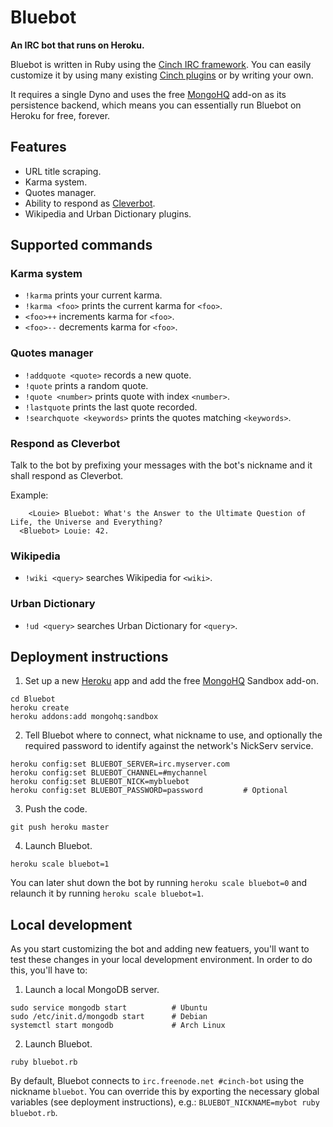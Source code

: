 Bluebot
=======

**An IRC bot that runs on Heroku.**


Bluebot is written in Ruby using the [Cinch IRC framework](https://github.com/cinchrb). You can easily customize it by using many existing [Cinch plugins](https://rubygems.org/search?utf8=%E2%9C%93&query=cinch) or by writing your own.

It requires a single Dyno and uses the free [MongoHQ](https://addons.heroku.com/mongohq) add-on as its persistence backend, which means you can essentially run Bluebot on Heroku for free, forever.


Features
--------

- URL title scraping.
- Karma system.
- Quotes manager.
- Ability to respond as [Cleverbot](http://www.cleverbot.com/).
- Wikipedia and Urban Dictionary plugins.


Supported commands
------------------

### Karma system ###

* `!karma` prints your current karma.
* `!karma <foo>` prints the current karma for `<foo>`.
* `<foo>++` increments karma for `<foo>`.
* `<foo>--` decrements karma for `<foo>`.

### Quotes manager ###

* `!addquote <quote>` records a new quote.
* `!quote` prints a random quote.
* `!quote <number>` prints quote with index `<number>`.
* `!lastquote` prints the last quote recorded.
* `!searchquote <keywords>` prints the quotes matching `<keywords>`.

### Respond as Cleverbot ###

Talk to the bot by prefixing your messages with the bot's nickname and it shall respond as Cleverbot.

Example:

```
    <Louie> Bluebot: What's the Answer to the Ultimate Question of Life, the Universe and Everything?
  <Bluebot> Louie: 42.
```

### Wikipedia ###

* `!wiki <query>` searches Wikipedia for `<wiki>`.

### Urban Dictionary ###

* `!ud <query>` searches Urban Dictionary for `<query>`.


Deployment instructions
-----------------------

1. Set up a new [Heroku](http://heroku.com/) app and add the free [MongoHQ](https://addons.heroku.com/mongohq) Sandbox add-on.

  ```
  cd Bluebot
  heroku create
  heroku addons:add mongohq:sandbox
  ```

2. Tell Bluebot where to connect, what nickname to use, and optionally the required password to identify against the network's NickServ service.

  ```
  heroku config:set BLUEBOT_SERVER=irc.myserver.com
  heroku config:set BLUEBOT_CHANNEL=#mychannel
  heroku config:set BLUEBOT_NICK=mybluebot
  heroku config:set BLUEBOT_PASSWORD=password         # Optional  
  ```

3. Push the code.

  ```
  git push heroku master
  ```

4. Launch Bluebot.

  ```
  heroku scale bluebot=1
  ```

You can later shut down the bot by running `heroku scale bluebot=0` and relaunch it by running `heroku scale bluebot=1`.


Local development
-----------------

As you start customizing the bot and adding new featuers, you'll want to test these changes in your local development environment. In order to do this, you'll have to:

1. Launch a local MongoDB server.

  ```
  sudo service mongodb start          # Ubuntu
  sudo /etc/init.d/mongodb start      # Debian
  systemctl start mongodb             # Arch Linux
  ```

2. Launch Bluebot.

  ```
  ruby bluebot.rb
  ```

By default, Bluebot connects to `irc.freenode.net #cinch-bot` using the nickname `bluebot`. You can override this by exporting the necessary global variables (see deployment instructions), e.g.: `BLUEBOT_NICKNAME=mybot ruby bluebot.rb`.

